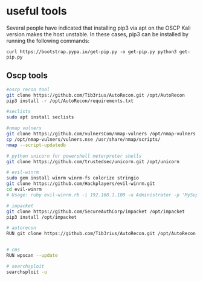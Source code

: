 # useful tools

Several people have indicated that installing pip3 via apt on the OSCP Kali version makes the host unstable. In these cases, pip3 can be installed by running the following commands:

`curl https://bootstrap.pypa.io/get-pip.py -o get-pip.pypython3 get-pip.py`  


## Oscp tools

```bash
#oscp recon tool
git clone https://github.com/Tib3rius/AutoRecon.git /opt/AutoRecon
pip3 install -r /opt/AutoRecon/requirements.txt

#seclists
sudo apt install seclists

#nmap vulners
git clone https://github.com/vulnersCom/nmap-vulners /opt/nmap-vulners
cp /opt/nmap-vulners/vulners.nse /usr/share/nmap/scripts/
nmap --script-updatedb

# python unicorn for powershell meterpreter shells
git clone https://github.com/trustedsec/unicorn.git /opt/unicorn

# evil-winrm
sudo gem install winrm winrm-fs colorize stringio
git clone https://github.com/Hackplayers/evil-winrm.git
cd evil-winrm
# Usage: ruby evil-winrm.rb -i 192.168.1.100 -u Administrator -p 'MySuperSecr3tPass123!' -s '/home/foo/ps1_scripts/' -e '/home/foo/exe_files/'

# impacket
git clone https://github.com/SecureAuthCorp/impacket /opt/impacket
pip3 install /opt/impacket

# autorecon
RUN git clone https://github.com/Tib3rius/AutoRecon.git /opt/AutoRecon


# cms
RUN wpscan --update

# searchsploit
searchsploit -u


```

